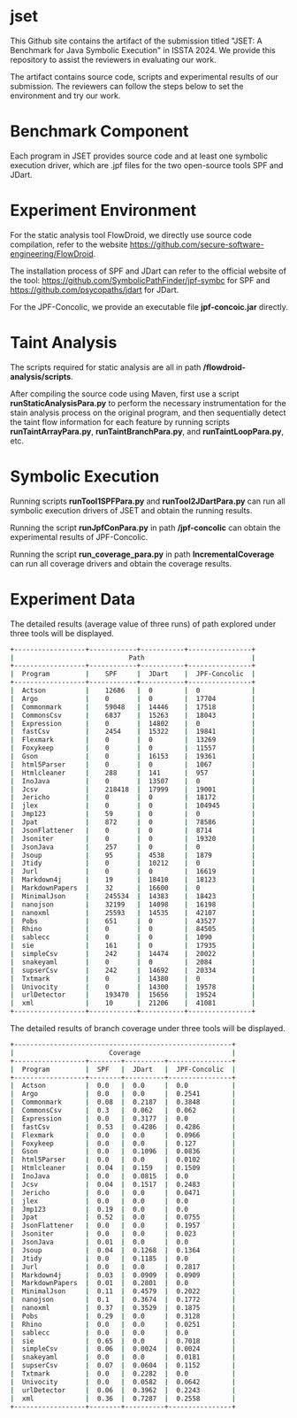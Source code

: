 # jset


This Github site contains the artifact of the submission titled "JSET: A Benchmark for Java Symbolic Execution" in ISSTA 2024. We provide this repository to assist the reviewers in evaluating our work. 

The artifact contains source code, scripts and experimental results of our submission. The reviewers can follow the steps below to set the environment and try our work. 

# Benchmark Component
Each program in JSET provides source code and at least one symbolic execution driver, which are .jpf files for the two open-source tools SPF and JDart.


# Experiment Environment

For the static analysis tool FlowDroid, we directly use source code compilation, refer to the website https://github.com/secure-software-engineering/FlowDroid.

The installation process of SPF and JDart can refer to the official website of the tool: https://github.com/SymbolicPathFinder/jpf-symbc for SPF and https://github.com/psycopaths/jdart for JDart. 

For the JPF-Concolic, we provide an executable file **jpf-concoic.jar** directly.

# Taint Analysis

The scripts required for static analysis are all in path **/flowdroid-analysis/scripts**.

After compiling the source code using Maven, first use a script **runStaticAnalysisPara.py** to perform the necessary instrumentation for the stain analysis process on the original program, and then sequentially detect the taint flow information for each feature by running scripts **runTaintArrayPara.py**, **runTaintBranchPara.py**, and **runTaintLoopPara.py**, etc.

# Symbolic Execution

Running scripts **runTool1SPFPara.py** and **runTool2JDartPara.py** can run all symbolic execution drivers of JSET and obtain the running results.

Running the script **runJpfConPara.py** in path **/jpf-concolic** can obtain the experimental results of JPF-Concolic.

Running the script **run_coverage_para.py** in path **IncrementalCoverage** can run all coverage drivers and obtain the coverage results.

# Experiment Data

The detailed results (average value of three runs) of path explored under three tools will be displayed.

```bash
+------------------+------------+-----------+----------------+
|                             Path                           |
+------------------+------------+-----------+----------------+
|  Program         |	SPF     |  JDart    |  JPF-Concolic  |
+------------------+------------+-----------+----------------+
|  Actson          |	12686   |  0        |  0             |
|  Argo            |	0       |  0        |  17704         |
|  Commonmark      |	59048   |  14446    |  17518         |
|  CommonsCsv      |	6837    |  15263    |  18043         |
|  Expression      |	0       |  14802    |  0             |
|  fastCsv         |	2454    |  15322    |  19841         |
|  Flexmark        |	0       |  0        |  13269         |
|  Foxykeep        |	0       |  0        |  11557         |
|  Gson            |	0       |  16153    |  19361         |
|  html5Parser     |	0       |  0        |  1067          |
|  Htmlcleaner     |	288     |  141      |  957           |
|  InoJava         |	0       |  13507    |  0             |
|  Jcsv            |	218418  |  17999    |  19001         |
|  Jericho         |	0       |  0        |  18172         |
|  jlex            |	0       |  0        |  104945        |
|  Jmp123          |	59      |  0        |  0             |
|  Jpat            |	872     |  0        |  78586         |
|  JsonFlattener   |	0       |  0        |  8714          |
|  Jsoniter        |	0       |  0        |  19320         |
|  JsonJava        |	257     |  0        |  0             |
|  Jsoup           |	95      |  4538     |  1879          |
|  Jtidy           |	0       |  10212    |  0             |
|  Jurl            |	0       |  0        |  16619         |
|  Markdown4j      |	19      |  18410    |  18123         |
|  MarkdownPapers  |	32      |  16600    |  0             |
|  MinimalJson     |	245534  |  14383    |  18423         |
|  nanojson        |	32199   |  14098    |  16198         |
|  nanoxml         |	25593   |  14535    |  42107         |
|  Pobs            |	651     |  0        |  43527         |
|  Rhino           |	0       |  0        |  84505         |
|  sablecc         |	0       |  0        |  1090          |
|  sie             |	161     |  0        |  17935         |
|  simpleCsv       |	242     |  14474    |  20022         |
|  snakeyaml       |	0       |  0        |  2084          |
|  supserCsv       |	242     |  14692    |  20334         |
|  Txtmark         |	0       |  14380    |  0             |
|  Univocity       |	0       |  14300    |  19578         |
|  urlDetector     |	193470  |  15656    |  19524         |
|  xml             |	10      |  21206    |  41081         |
+------------------+------------+-----------+----------------+
```

The detailed results of branch coverage under three tools will be displayed.

```bash
+-------------------------------------------------------+
|                        Coverage                       |
+------------------+--------+----------+----------------+
|  Program         |  SPF   |  JDart   |  JPF-Concolic  |
+------------------+--------+----------+----------------+
|  Actson          |  0.0   |  0.0     |  0.0           |
|  Argo            |  0.0   |  0.0     |  0.2541        |
|  Commonmark      |  0.08  |  0.2187  |  0.3848        |
|  CommonsCsv      |  0.3   |  0.062   |  0.062         |
|  Expression      |  0.0   |  0.3177  |  0.0           |
|  fastCsv         |  0.53  |  0.4286  |  0.4286        |
|  Flexmark        |  0.0   |  0.0     |  0.0966        |
|  Foxykeep        |  0.0   |  0.0     |  0.127         |
|  Gson            |  0.0   |  0.1096  |  0.0836        |
|  html5Parser     |  0.0   |  0.0     |  0.0102        |
|  Htmlcleaner     |  0.04  |  0.159   |  0.1509        |
|  InoJava         |  0.0   |  0.0815  |  0.0           |
|  Jcsv            |  0.04  |  0.1517  |  0.2483        |
|  Jericho         |  0.0   |  0.0     |  0.0471        |
|  jlex            |  0.0   |  0.0     |  0.0           |
|  Jmp123          |  0.19  |  0.0     |  0.0           |
|  Jpat            |  0.52  |  0.0     |  0.0755        |
|  JsonFlattener   |  0.0   |  0.0     |  0.1957        |
|  Jsoniter        |  0.0   |  0.0     |  0.023         |
|  JsonJava        |  0.01  |  0.0     |  0.0           |
|  Jsoup           |  0.04  |  0.1268  |  0.1364        |
|  Jtidy           |  0.0   |  0.1185  |  0.0           |
|  Jurl            |  0.0   |  0.0     |  0.2817        |
|  Markdown4j      |  0.03  |  0.0909  |  0.0909        |
|  MarkdownPapers  |  0.01  |  0.2801  |  0.0           |
|  MinimalJson     |  0.11  |  0.4579  |  0.2022        |
|  nanojson        |  0.1   |  0.3674  |  0.1772        |
|  nanoxml         |  0.37  |  0.3529  |  0.1875        |
|  Pobs            |  0.29  |  0.0     |  0.3128        |
|  Rhino           |  0.0   |  0.0     |  0.0251        |
|  sablecc         |  0.0   |  0.0     |  0.0           |
|  sie             |  0.65  |  0.0     |  0.7018        |
|  simpleCsv       |  0.06  |  0.0024  |  0.0024        |
|  snakeyaml       |  0.0   |  0.0     |  0.0181        |
|  supserCsv       |  0.07  |  0.0604  |  0.1152        |
|  Txtmark         |  0.0   |  0.2282  |  0.0           |
|  Univocity       |  0.0   |  0.0582  |  0.0642        |
|  urlDetector     |  0.06  |  0.3962  |  0.2243        |
|  xml             |  0.36  |  0.7287  |  0.2558        |
+------------------+--------+----------+----------------+
```
